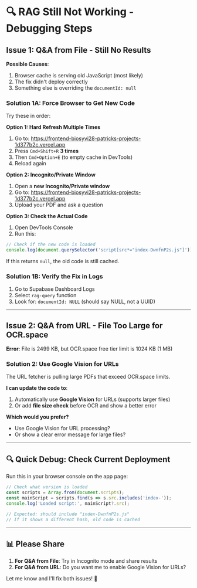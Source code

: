 # 🔍 RAG Still Not Working - Debugging Steps

## Issue 1: Q&A from File - Still No Results

**Possible Causes**:
1. Browser cache is serving old JavaScript (most likely)
2. The fix didn't deploy correctly
3. Something else is overriding the `documentId: null`

### Solution 1A: Force Browser to Get New Code

Try these in order:

**Option 1: Hard Refresh Multiple Times**
1. Go to: https://frontend-biosyvi28-patricks-projects-1d377b2c.vercel.app
2. Press `Cmd+Shift+R` **3 times**
3. Then `Cmd+Option+E` (to empty cache in DevTools)
4. Reload again

**Option 2: Incognito/Private Window**
1. Open a **new Incognito/Private window**
2. Go to: https://frontend-biosyvi28-patricks-projects-1d377b2c.vercel.app
3. Upload your PDF and ask a question

**Option 3: Check the Actual Code**
1. Open DevTools Console
2. Run this:
```javascript
// Check if the new code is loaded
console.log(document.querySelector('script[src*="index-DwnfnP2s.js"]'));
```
If this returns `null`, the old code is still cached.

### Solution 1B: Verify the Fix in Logs

1. Go to Supabase Dashboard Logs
2. Select `rag-query` function
3. Look for: `documentId: NULL` (should say NULL, not a UUID)

---

## Issue 2: Q&A from URL - File Too Large for OCR.space

**Error**: File is 2499 KB, but OCR.space free tier limit is 1024 KB (1 MB)

### Solution 2: Use Google Vision for URLs

The URL fetcher is pulling large PDFs that exceed OCR.space limits.

**I can update the code to**:
1. Automatically use **Google Vision** for URLs (supports larger files)
2. Or add **file size check** before OCR and show a better error

**Which would you prefer?**
- Use Google Vision for URL processing?
- Or show a clear error message for large files?

---

## 🔍 Quick Debug: Check Current Deployment

Run this in your browser console on the app page:

```javascript
// Check what version is loaded
const scripts = Array.from(document.scripts);
const mainScript = scripts.find(s => s.src.includes('index-'));
console.log('Loaded script:', mainScript?.src);

// Expected: should include "index-DwnfnP2s.js"
// If it shows a different hash, old code is cached
```

---

## 📊 Please Share

1. **For Q&A from File**: Try in Incognito mode and share results
2. **For Q&A from URL**: Do you want me to enable Google Vision for URLs?

Let me know and I'll fix both issues! 🎯

